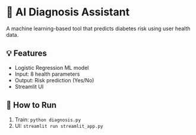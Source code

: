 # 🏥 AI Diagnosis Assistant

A machine learning-based tool that predicts diabetes risk using user health data.

## 💡 Features
- Logistic Regression ML model
- Input: 8 health parameters
- Output: Risk prediction (Yes/No)
- Streamlit UI

## 🚀 How to Run
1. Train: `python diagnosis.py`
2. UI: `streamlit run streamlit_app.py`
